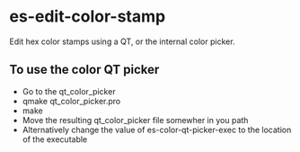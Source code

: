 # es-edit-color-stamp
Edit hex color stamps using a QT, or the internal color picker.

## To use the color QT picker

* Go to the qt\_color\_picker
* qmake qt\_color\_picker.pro
* make
* Move the resulting qt\_color\_picker file somewher in you path
* Alternatively change the value of es-color-qt-picker-exec to the location of the executable
